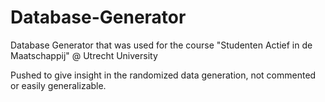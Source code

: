 # Database-Generator

Database Generator that was used for the course "Studenten Actief in de Maatschappij" @ Utrecht University

Pushed to give insight in the randomized data generation, not commented or easily generalizable.
